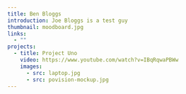 ```yaml
---
title: Ben Bloggs
introduction: Joe Bloggs is a test guy
thumbnail: moodboard.jpg
links:
  - ""
projects:
  - title: Project Uno
    video: https://www.youtube.com/watch?v=IBqRqwaPBWw
    images:
      - src: laptop.jpg
      - src: povision-mockup.jpg
---
```

